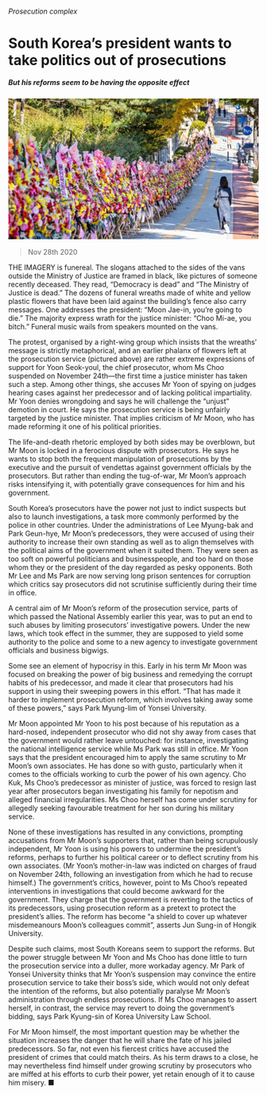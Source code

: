 ###### Prosecution complex

# South Korea’s president wants to take politics out of prosecutions 

##### But his reforms seem to be having the opposite effect 

![image](images/20201128_ASP003_0.jpg) 

> Nov 28th 2020 

THE IMAGERY is funereal. The slogans attached to the sides of the vans outside the Ministry of Justice are framed in black, like pictures of someone recently deceased. They read, “Democracy is dead” and “The Ministry of Justice is dead.” The dozens of funeral wreaths made of white and yellow plastic flowers that have been laid against the building’s fence also carry messages. One addresses the president: “Moon Jae-in, you’re going to die.” The majority express wrath for the justice minister: “Choo Mi-ae, you bitch.” Funeral music wails from speakers mounted on the vans.

The protest, organised by a right-wing group which insists that the wreaths’ message is strictly metaphorical, and an earlier phalanx of flowers left at the prosecution service (pictured above) are rather extreme expressions of support for Yoon Seok-youl, the chief prosecutor, whom Ms Choo suspended on November 24th—the first time a justice minister has taken such a step. Among other things, she accuses Mr Yoon of spying on judges hearing cases against her predecessor and of lacking political impartiality. Mr Yoon denies wrongdoing and says he will challenge the “unjust” demotion in court. He says the prosecution service is being unfairly targeted by the justice minister. That implies criticism of Mr Moon, who has made reforming it one of his political priorities.


The life-and-death rhetoric employed by both sides may be overblown, but Mr Moon is locked in a ferocious dispute with prosecutors. He says he wants to stop both the frequent manipulation of prosecutions by the executive and the pursuit of vendettas against government officials by the prosecutors. But rather than ending the tug-of-war, Mr Moon’s approach risks intensifying it, with potentially grave consequences for him and his government.

South Korea’s prosecutors have the power not just to indict suspects but also to launch investigations, a task more commonly performed by the police in other countries. Under the administrations of Lee Myung-bak and Park Geun-hye, Mr Moon’s predecessors, they were accused of using their authority to increase their own standing as well as to align themselves with the political aims of the government when it suited them. They were seen as too soft on powerful politicians and businesspeople, and too hard on those whom they or the president of the day regarded as pesky opponents. Both Mr Lee and Ms Park are now serving long prison sentences for corruption which critics say prosecutors did not scrutinise sufficiently during their time in office.

A central aim of Mr Moon’s reform of the prosecution service, parts of which passed the National Assembly earlier this year, was to put an end to such abuses by limiting prosecutors’ investigative powers. Under the new laws, which took effect in the summer, they are supposed to yield some authority to the police and some to a new agency to investigate government officials and business bigwigs.

Some see an element of hypocrisy in this. Early in his term Mr Moon was focused on breaking the power of big business and remedying the corrupt habits of his predecessor, and made it clear that prosecutors had his support in using their sweeping powers in this effort. “That has made it harder to implement prosecution reform, which involves taking away some of these powers,” says Park Myung-lim of Yonsei University.

Mr Moon appointed Mr Yoon to his post because of his reputation as a hard-nosed, independent prosecutor who did not shy away from cases that the government would rather leave untouched: for instance, investigating the national intelligence service while Ms Park was still in office. Mr Yoon says that the president encouraged him to apply the same scrutiny to Mr Moon’s own associates. He has done so with gusto, particularly when it comes to the officials working to curb the power of his own agency. Cho Kuk, Ms Choo’s predecessor as minister of justice, was forced to resign last year after prosecutors began investigating his family for nepotism and alleged financial irregularities. Ms Choo herself has come under scrutiny for allegedly seeking favourable treatment for her son during his military service.

None of these investigations has resulted in any convictions, prompting accusations from Mr Moon’s supporters that, rather than being scrupulously independent, Mr Yoon is using his powers to undermine the president’s reforms, perhaps to further his political career or to deflect scrutiny from his own associates. (Mr Yoon’s mother-in-law was indicted on charges of fraud on November 24th, following an investigation from which he had to recuse himself.) The government’s critics, however, point to Ms Choo’s repeated interventions in investigations that could become awkward for the government. They charge that the government is reverting to the tactics of its predecessors, using prosecution reform as a pretext to protect the president’s allies. The reform has become “a shield to cover up whatever misdemeanours Moon’s colleagues commit”, asserts Jun Sung-in of Hongik University.

Despite such claims, most South Koreans seem to support the reforms. But the power struggle between Mr Yoon and Ms Choo has done little to turn the prosecution service into a duller, more workaday agency. Mr Park of Yonsei University thinks that Mr Yoon’s suspension may convince the entire prosecution service to take their boss’s side, which would not only defeat the intention of the reforms, but also potentially paralyse Mr Moon’s administration through endless prosecutions. If Ms Choo manages to assert herself, in contrast, the service may revert to doing the government’s bidding, says Park Kyung-sin of Korea University Law School.

For Mr Moon himself, the most important question may be whether the situation increases the danger that he will share the fate of his jailed predecessors. So far, not even his fiercest critics have accused the president of crimes that could match theirs. As his term draws to a close, he may nevertheless find himself under growing scrutiny by prosecutors who are miffed at his efforts to curb their power, yet retain enough of it to cause him misery. ■


